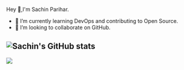 Hey 👋,I'm Sachin Parihar.

- 🌱 I’m currently learning DevOps and contributing to Open Source.
- 👯 I’m looking to collaborate on GitHub.


![Sachin's GitHub stats](https://github-readme-stats.vercel.app/api?username=sachinparihar&show_icons=true&theme=tokyonight)
---
![](https://komarev.com/ghpvc/?username=sachinparihar&color=blue)

